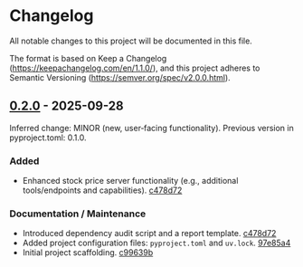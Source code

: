 # Changelog

All notable changes to this project will be documented in this file.

The format is based on Keep a Changelog (https://keepachangelog.com/en/1.1.0/),
and this project adheres to Semantic Versioning (https://semver.org/spec/v2.0.0.html).

## [0.2.0] - 2025-09-28

Inferred change: MINOR (new, user‑facing functionality). Previous version in pyproject.toml: 0.1.0.

### Added
- Enhanced stock price server functionality (e.g., additional tools/endpoints and capabilities). [c478d72](https://github.com/ecrespo/yfinance-mcp-server/commit/c478d72cc6edb5e109760c50de92d1bcaf2ce7dd)

### Documentation / Maintenance
- Introduced dependency audit script and a report template. [c478d72](https://github.com/ecrespo/yfinance-mcp-server/commit/c478d72cc6edb5e109760c50de92d1bcaf2ce7dd)
- Added project configuration files: `pyproject.toml` and `uv.lock`. [97e85a4](https://github.com/ecrespo/yfinance-mcp-server/commit/97e85a40cfefaae0dea3102d1bef31d3eb489644)
- Initial project scaffolding. [c99639b](https://github.com/ecrespo/yfinance-mcp-server/commit/c99639b1b54672a0b7e19e8c41185c4b65ccf29a)

[0.2.0]: https://github.com/ecrespo/yfinance-mcp-server/commits/main